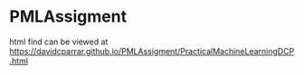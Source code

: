 # PMLAssigment

html find can be viewed  at https://davidcparrar.github.io/PMLAssigment/PracticalMachineLearningDCP.html